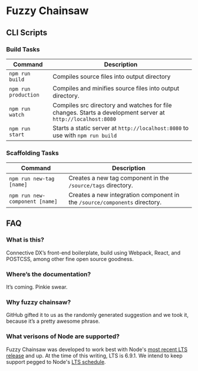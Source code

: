 # Fuzzy Chainsaw

## CLI Scripts

### Build Tasks

Command | Description
--- | ---
`npm run build` | Compiles source files into output directory
`npm run production` | Compiles and minifies source files into output directory.
`npm run watch` | Compiles src directory and watches for file changes. Starts a development server at `http://localhost:8080`
`npm run start` | Starts a static server at `http://localhost:8080` to use with `npm run build`

### Scaffolding Tasks

Command | Description
--- | ---
`npm run new-tag [name]` | Creates a new tag component in the `/source/tags` directory.
`npm run new-component [name]` | Creates a new integration component in the `/source/components` directory.


## FAQ

### What is this?

Connective DX’s front-end boilerplate, build using Webpack, React, and POSTCSS, among other fine open source goodness.

### Where’s the documentation?

It’s coming. Pinkie swear.

### Why fuzzy chainsaw?

GitHub gifted it to us as the randomly generated suggestion and we took it, because it’s a pretty awesome phrase.

### What verisons of Node are supported?
Fuzzy Chainsaw was developed to work best with Node's [most recent LTS release](https://nodejs.org/en/download/) and up. At the time of this writing, LTS is 6.9.1. 
We intend to keep support pegged to Node's [LTS schedule](https://github.com/nodejs/LTS#lts-schedule).
